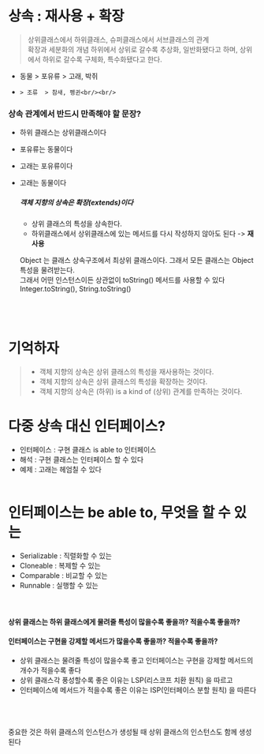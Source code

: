 # 상속 : 재사용 + 확장
> 상위클래스에서 하위클래스, 슈퍼클래스에서 서브클래스의 관계<br/>
> 확장과 세분화의 개념
하위에서 상위로 갈수록 추상화, 일반화됐다고 하며, 상위에서 하위로 갈수록 구체화, 특수화됐다고 한다.<br/>
- 동물 > 포유류 > 고래, 박쥐
-     > 조류  > 참새, 펭귄<br/><br/>

### 상속 관계에서 반드시 만족해야 할 문장?
- 하위 클래스는 상위클래스이다
- 포유류는 동물이다
- 고래는 포유류이다
- 고래는 동물이다

  ##### 객체 지향의 상속은 확장(extends)이다
  - 상위 클래스의 특성을 상속한다.
  - 하위클래스에서 상위클래스에 있는 메서드를 다시 작성하지 않아도 된다 -> **재사용**
 
  Object 는 클래스 상속구조에서 최상위 클래스이다. 그래서 모든 클래스는 Object 특성을 물려받는다.<br/>
  그래서 어떤 인스턴스이든 상관없이 toString() 메서드를 사용할 수 있다<br/>
  Integer.toString(), String.toString()<br/><br/><br/><br/>

# 기억하자
  > - 객체 지향의 상속은 상위 클래스의 특성을 재사용하는 것이다.
  > - 객체 지향의 상속은 상위 클래스의 특성을 확장하는 것이다.
  > - 객체 지향의 상속은 (하위) is a kind of (상위) 관계를 만족하는 것이다.

# 다중 상속 대신 인터페이스?
- 인터페이스 : 구현 클래스 is able to 인터페이스
- 해석 : 구현 클래스는 인터페이스 할 수 있다
- 예제 : 고래는 헤엄칠 수 있다
<br/><br/>

# 인터페이스는 be able to, 무엇을 할 수 있는
- Serializable : 직렬화할 수 있는
- Cloneable : 복제할 수 있는
- Comparable : 비교할 수 있는
- Runnable : 실행할 수 있는<br/><br/><br/>


#### 상위 클래스는 하위 클래스에게 물려줄 특성이 많을수록 좋을까? 적을수록 좋을까?
#### 인터페이스는 구현을 강제할 메서드가 많을수록 좋을까? 적을수록 좋을까?
- 상위 클래스는 물려줄 특성이 많을수록 좋고 인터페이스는 구현을 강제할 메서드의 개수가 적을수록 좋다
- 상위 클래스각 풍성할수록 좋은 이유는 LSP(리스코프 치환 원칙) 을 따르고
- 인터페이스에 메서드가 적을수록 좋은 이유는 ISP(인터페이스 분할 원칙) 을 따른다<br/><br/><br/><br/>


중요한 것은 하위 클래스의 인스턴스가 생성될 때 상위 클래스의 인스턴스도 함께 생성된다


